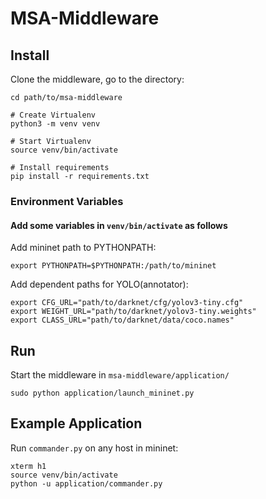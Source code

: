 # MSA-Middleware

## Install
Clone the middleware, go to the directory:
```
cd path/to/msa-middleware

# Create Virtualenv
python3 -m venv venv

# Start Virtualenv
source venv/bin/activate

# Install requirements
pip install -r requirements.txt 
```

### Environment Variables
#### Add some variables in `venv/bin/activate` as follows
Add mininet path to PYTHONPATH:
```
export PYTHONPATH=$PYTHONPATH:/path/to/mininet
```
Add dependent paths for YOLO(annotator):
```
export CFG_URL="path/to/darknet/cfg/yolov3-tiny.cfg"
export WEIGHT_URL="path/to/darknet/yolov3-tiny.weights"
export CLASS_URL="path/to/darknet/data/coco.names"
```

## Run
Start the middleware in `msa-middleware/application/`
```
sudo python application/launch_mininet.py
```

## Example Application
Run `commander.py` on any host in mininet:
```
xterm h1
source venv/bin/activate
python -u application/commander.py
```
